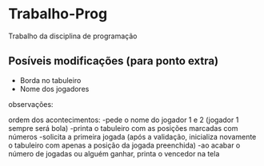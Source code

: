 # Trabalho-Prog
Trabalho da disciplina de programação

## Posíveis modificações (para ponto extra)
- Borda no tabuleiro
- Nome dos jogadores


observações:

ordem dos acontecimentos:
  -pede o nome do jogador 1 e 2 (jogador 1 sempre será bola)
  -printa o tabuleiro com as posições marcadas com números
  -solicita a primeira jogada (após a validação, inicializa novamente o tabuleiro com apenas a posição da jogada preenchida)
  -ao acabar o número de jogadas ou alguém ganhar, printa o vencedor na tela
